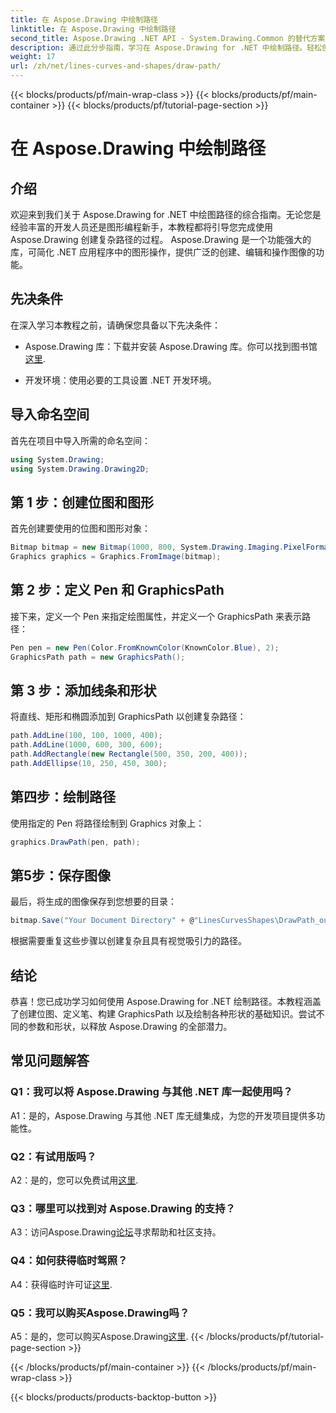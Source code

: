```yaml
---
title: 在 Aspose.Drawing 中绘制路径
linktitle: 在 Aspose.Drawing 中绘制路径
second_title: Aspose.Drawing .NET API - System.Drawing.Common 的替代方案
description: 通过此分步指南，学习在 Aspose.Drawing for .NET 中绘制路径。轻松创建令人惊叹的图形。
weight: 17
url: /zh/net/lines-curves-and-shapes/draw-path/
---
```


{{< blocks/products/pf/main-wrap-class >}}
{{< blocks/products/pf/main-container >}}
{{< blocks/products/pf/tutorial-page-section >}}

# 在 Aspose.Drawing 中绘制路径

## 介绍

欢迎来到我们关于 Aspose.Drawing for .NET 中绘图路径的综合指南。无论您是经验丰富的开发人员还是图形编程新手，本教程都将引导您完成使用 Aspose.Drawing 创建复杂路径的过程。 Aspose.Drawing 是一个功能强大的库，可简化 .NET 应用程序中的图形操作，提供广泛的创建、编辑和操作图像的功能。

## 先决条件

在深入学习本教程之前，请确保您具备以下先决条件：

-  Aspose.Drawing 库：下载并安装 Aspose.Drawing 库。你可以找到图书馆[这里](https://releases.aspose.com/drawing/net/).

- 开发环境：使用必要的工具设置 .NET 开发环境。

## 导入命名空间

首先在项目中导入所需的命名空间：

```csharp
using System.Drawing;
using System.Drawing.Drawing2D;
```

## 第 1 步：创建位图和图形

首先创建要使用的位图和图形对象：

```csharp
Bitmap bitmap = new Bitmap(1000, 800, System.Drawing.Imaging.PixelFormat.Format32bppPArgb);
Graphics graphics = Graphics.FromImage(bitmap);
```

## 第 2 步：定义 Pen 和 GraphicsPath

接下来，定义一个 Pen 来指定绘图属性，并定义一个 GraphicsPath 来表示路径：

```csharp
Pen pen = new Pen(Color.FromKnownColor(KnownColor.Blue), 2);
GraphicsPath path = new GraphicsPath();
```

## 第 3 步：添加线条和形状

将直线、矩形和椭圆添加到 GraphicsPath 以创建复杂路径：

```csharp
path.AddLine(100, 100, 1000, 400);
path.AddLine(1000, 600, 300, 600);
path.AddRectangle(new Rectangle(500, 350, 200, 400));
path.AddEllipse(10, 250, 450, 300);
```

## 第四步：绘制路径

使用指定的 Pen 将路径绘制到 Graphics 对象上：

```csharp
graphics.DrawPath(pen, path);
```

## 第5步：保存图像

最后，将生成的图像保存到您想要的目录：

```csharp
bitmap.Save("Your Document Directory" + @"LinesCurvesShapes\DrawPath_out.png");
```

根据需要重复这些步骤以创建复杂且具有视觉吸引力的路径。

## 结论

恭喜！您已成功学习如何使用 Aspose.Drawing for .NET 绘制路径。本教程涵盖了创建位图、定义笔、构建 GraphicsPath 以及绘制各种形状的基础知识。尝试不同的参数和形状，以释放 Aspose.Drawing 的全部潜力。

## 常见问题解答

### Q1：我可以将 Aspose.Drawing 与其他 .NET 库一起使用吗？

A1：是的，Aspose.Drawing 与其他 .NET 库无缝集成，为您的开发项目提供多功能性。

### Q2：有试用版吗？

 A2：是的，您可以免费试用[这里](https://releases.aspose.com/).

### Q3：哪里可以找到对 Aspose.Drawing 的支持？

 A3：访问Aspose.Drawing[论坛](https://forum.aspose.com/c/diagram/17)寻求帮助和社区支持。

### Q4：如何获得临时驾照？

 A4：获得临时许可证[这里](https://purchase.aspose.com/temporary-license/).

### Q5：我可以购买Aspose.Drawing吗？

 A5：是的，您可以购买Aspose.Drawing[这里](https://purchase.aspose.com/buy).
{{< /blocks/products/pf/tutorial-page-section >}}

{{< /blocks/products/pf/main-container >}}
{{< /blocks/products/pf/main-wrap-class >}}

{{< blocks/products/products-backtop-button >}}
